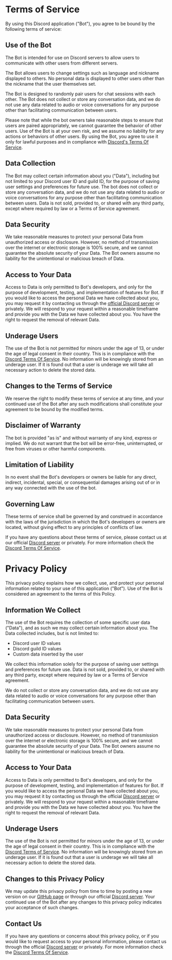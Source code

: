 # Terms of Service

By using this Discord application ("Bot"), you agree to be bound by the following terms of service:

## Use of the Bot

The Bot is intended for use on Discord servers to allow users to communicate with other users from different servers.

The Bot allows users to change settings such as language and nickname displayed to others. No personal data is displayed to other users other than the nickname that the user themselves set.

The Bot is designed to randomly pair users for chat sessions with each other. The Bot does not collect or store any conversation data, and we do not use any data related to audio or voice conversations for any purpose other than facilitating communication between users.

Please note that while the bot owners take reasonable steps to ensure that users are paired appropriately, we cannot guarantee the behavior of other users. Use of the Bot is at your own risk, and we assume no liability for any actions or behaviors of other users. By using the Bot, you agree to use it only for lawful purposes and in compliance with [Discord's Terms Of Service](https://discord.com/terms).


## Data Collection

The Bot may collect certain information about you ("Data"), including but not limited to your Discord user ID and guild ID, for the purpose of saving user settings and preferences for future use. The bot does not collect or store any conversation data, and we do not use any data related to audio or voice conversations for any purpose other than facilitating communication between users. Data is not sold, provided to, or shared with any third party, except where required by law or a Terms of Service agreement.


## Data Security

We take reasonable measures to protect your personal Data from unauthorized access or disclosure. However, no method of transmission over the internet or electronic storage is 100% secure, and we cannot guarantee the absolute security of your Data. The Bot owners assume no liability for the unintentional or malicious breach of Data.


## Access to Your Data

Access to Data is only permitted to Bot's developers, and only for the purpose of development, testing, and implementation of features for Bot. If you would like to access the personal Data we have collected about you, you may request it by contacting us through the [official Discord server](https://discord.gg/krNZUMB9Tq) or privately. We will respond to your request within a reasonable timeframe and provide you with the Data we have collected about you. You have the right to request the removal of relevant Data.


## Underage Users

The use of the Bot is not permitted for minors under the age of 13, or under the age of legal consent in their country. This is in compliance with the [Discord Terms Of Service](https://discord.com/terms). No information will be knowingly stored from an underage user. If it is found out that a user is underage we will take all necessary action to delete the stored data.


## Changes to the Terms of Service

We reserve the right to modify these terms of service at any time, and your continued use of the Bot after any such modifications shall constitute your agreement to be bound by the modified terms.


## Disclaimer of Warranty

The bot is provided "as is" and without warranty of any kind, express or implied. We do not warrant that the bot will be error-free, uninterrupted, or free from viruses or other harmful components.


## Limitation of Liability

In no event shall the Bot's developers or owners be liable for any direct, indirect, incidental, special, or consequential damages arising out of or in any way connected with the use of the bot.


## Governing Law

These terms of service shall be governed by and construed in accordance with the laws of the jurisdiction in which the Bot's developers or owners are located, without giving effect to any principles of conflicts of law.

If you have any questions about these terms of service, please contact us at our official [Discord server](https://discord.gg/krNZUMB9Tq) or privately. For more information check the [Discord Terms Of Service](https://discord.com/terms).




# Privacy Policy

This privacy policy explains how we collect, use, and protect your personal information related to your use of this application ("Bot").
Use of the Bot is considered an agreement to the terms of this Policy. 

## Information We Collect

The use of the Bot requires the collection of some specific user data ("Data"), and as such we may collect certain information about you.
The Data collected includes, but is not limited to:
- Discord user ID values
- Discord guild ID values
- Custom data inserted by the user

We collect this information solely for the purpose of saving user settings and preferences for future use.
Data is not sold, provided to, or shared with any third party, except where required by law or a Terms of Service agreement.

We do not collect or store any conversation data, and we do not use any data related to audio or voice conversations for any purpose other than facilitating communication between users.


## Data Security

We take reasonable measures to protect your personal Data from unauthorized access or disclosure. However, no method of transmission over the internet or electronic storage is 100% secure, and we cannot guarantee the absolute security of your Data. The Bot owners assume no liability for the unintentional or malicious breach of Data.


## Access to Your Data

Access to Data is only permitted to Bot's developers, and only for the purpose of development, testing, and implementation of features for Bot. 
If you would like to access the personal Data we have collected about you, you may request it by contacting us through the official [Discord server](https://discord.gg/krNZUMB9Tq) or privately. We will respond to your request within a reasonable timeframe and provide you with the Data we have collected about you. You have the right to request the removal of relevant Data.


## Underage Users

The use of the Bot is not permitted for minors under the age of 13, or under the age of legal consent in their country. This is in compliance with the [Discord Terms of Service](https://discord.com/terms). No information will be knowingly stored from an underage user. If it is found out that a user is underage we will take all necessary action to delete the stored data.


## Changes to this Privacy Policy

We may update this privacy policy from time to time by posting a new version on our [GitHub page](https://github.com/Cotezzo/ts-stranger-bot/edit/env/svil/README.md) or through our official [Discord server](https://discord.gg/krNZUMB9Tq). Your continued use of the Bot after any changes to this privacy policy indicates your acceptance of such changes.


## Contact Us

If you have any questions or concerns about this privacy policy, or if you would like to request access to your personal information, please contact us through the official [Discord server](https://discord.gg/krNZUMB9Tq) or privately. For more information check the [Discord Terms Of Service](https://discord.com/terms).
